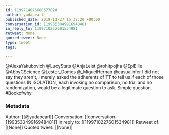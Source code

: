```yaml
---
id: 1199714076680577024
author: yudapearl
published_date: 2019-11-27 15:38:20 +00:00
conversation_id: 1199353049916948481
in_reply_to: 1199710227601534981
retweet: None
quoted_tweet: None
type: tweet
tags:

---
```


@AlexaYakubovich @LucyStats @AnjaLeist @rohitpojha @EpiEllie @AbbyCScience @Lester_Domes @_MiguelHernan @casualinfer I did not say they aren't, I merely asked the adherents of TT to tell us if each of those questions IN ISOLATION, each invoking no comparison, no trial and no randomization, would be a legitimate question to ask. Simple question. #Bookofwhy

### Metadata

Author: [[@yudapearl]]
Conversation: [[conversation-1199353049916948481]]
In reply to: [[1199710227601534981]]
Retweet of: [[None]]
Quoted tweet: [[None]]
